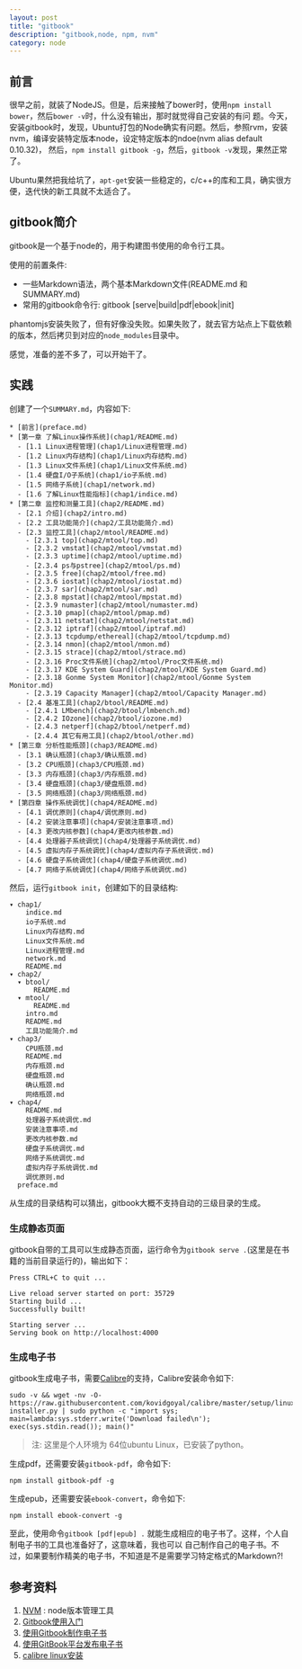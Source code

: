 ```yaml
---
layout: post
title: "gitbook"
description: "gitbook,node, npm, nvm"
category: node
---
```


## 前言

很早之前，就装了NodeJS。但是，后来接触了bower时，使用`npm install bower`，然后`bower -v`时，什么没有输出，那时就觉得自己安装的有问
题。今天，安装gitbook时，发现，Ubuntu打包的Node确实有问题。然后，参照rvm，安装nvm，编译安装特定版本node，设定特定版本的ndoe(nvm alias default 0.10.32)，
然后，`npm install gitbook -g`，然后，`gitbook -v`发现，果然正常了。

Ubuntu果然把我给坑了，`apt-get`安装一些稳定的，c/c++的库和工具，确实很方便，迭代快的新工具就不太适合了。

## gitbook简介

gitbook是一个基于node的，用于构建图书使用的命令行工具。

使用的前置条件: 

* 一些Markdown语法，两个基本Markdown文件(README.md 和 SUMMARY.md)
* 常用的gitbook命令行: gitbook [serve|build|pdf|ebook|init]

phantomjs安装失败了，但有好像没失败。如果失败了，就去官方站点上下载依赖的版本，然后拷贝到对应的`node_modules`目录中。

感觉，准备的差不多了，可以开始干了。

## 实践

创建了一个`SUMMARY.md`，内容如下:

```
* [前言](preface.md)
* [第一章 了解Linux操作系统](chap1/README.md)
  - [1.1 Linux进程管理](chap1/Linux进程管理.md)
  - [1.2 Linux内存结构](chap1/Linux内存结构.md)
  - [1.3 Linux文件系统](chap1/Linux文件系统.md)
  - [1.4 硬盘I/O子系统](chap1/io子系统.md)
  - [1.5 网络子系统](chap1/network.md)
  - [1.6 了解Linux性能指标](chap1/indice.md)
* [第二章 监控和测量工具](chap2/README.md)
  - [2.1 介绍](chap2/intro.md)
  - [2.2 工具功能简介](chap2/工具功能简介.md)
  - [2.3 监控工具](chap2/mtool/README.md)
    - [2.3.1 top](chap2/mtool/top.md)
    - [2.3.2 vmstat](chap2/mtool/vmstat.md)
    - [2.3.3 uptime](chap2/mtool/uptime.md)
    - [2.3.4 ps与pstree](chap2/mtool/ps.md)
    - [2.3.5 free](chap2/mtool/free.md)
    - [2.3.6 iostat](chap2/mtool/iostat.md)
    - [2.3.7 sar](chap2/mtool/sar.md)
    - [2.3.8 mpstat](chap2/mtool/mpstat.md)
    - [2.3.9 numaster](chap2/mtool/numaster.md)
    - [2.3.10 pmap](chap2/mtool/pmap.md)
    - [2.3.11 netstat](chap2/mtool/netstat.md)
    - [2.3.12 iptraf](chap2/mtool/iptraf.md)
    - [2.3.13 tcpdump/ethereal](chap2/mtool/tcpdump.md)
    - [2.3.14 nmon](chap2/mtool/nmon.md)
    - [2.3.15 strace](chap2/mtool/strace.md)
    - [2.3.16 Proc文件系统](chap2/mtool/Proc文件系统.md)
    - [2.3.17 KDE System Guard](chap2/mtool/KDE System Guard.md)
    - [2.3.18 Gonme System Monitor](chap2/mtool/Gonme System Monitor.md)
    - [2.3.19 Capacity Manager](chap2/mtool/Capacity Manager.md)
  - [2.4 基准工具](chap2/btool/README.md)
    - [2.4.1 LMbench](chap2/btool/lmbench.md)
    - [2.4.2 IOzone](chap2/btool/iozone.md)
    - [2.4.3 netperf](chap2/btool/netperf.md)
    - [2.4.4 其它有用工具](chap2/btool/other.md)
* [第三章 分析性能瓶颈](chap3/README.md)
  - [3.1 确认瓶颈](chap3/确认瓶颈.md)
  - [3.2 CPU瓶颈](chap3/CPU瓶颈.md)
  - [3.3 内存瓶颈](chap3/内存瓶颈.md)
  - [3.4 硬盘瓶颈](chap3/硬盘瓶颈.md)
  - [3.5 网络瓶颈](chap3/网络瓶颈.md)
* [第四章 操作系统调优](chap4/README.md)
  - [4.1 调优原则](chap4/调优原则.md)
  - [4.2 安装注意事项](chap4/安装注意事项.md)
  - [4.3 更改内核参数](chap4/更改内核参数.md)
  - [4.4 处理器子系统调优](chap4/处理器子系统调优.md)
  - [4.5 虚拟内存子系统调优](chap4/虚拟内存子系统调优.md)
  - [4.6 硬盘子系统调优](chap4/硬盘子系统调优.md)
  - [4.7 网络子系统调优](chap4/网络子系统调优.md)
```

然后，运行`gitbook init`，创建如下的目录结构: 

```
▾ chap1/
    indice.md
    io子系统.md
    Linux内存结构.md
    Linux文件系统.md
    Linux进程管理.md
    network.md
    README.md
▾ chap2/
  ▾ btool/
      README.md
  ▾ mtool/
      README.md
    intro.md
    README.md
    工具功能简介.md
▾ chap3/
    CPU瓶颈.md
    README.md
    内存瓶颈.md
    硬盘瓶颈.md
    确认瓶颈.md
    网络瓶颈.md
▾ chap4/
    README.md
    处理器子系统调优.md
    安装注意事项.md
    更改内核参数.md
    硬盘子系统调优.md
    网络子系统调优.md
    虚拟内存子系统调优.md
    调优原则.md
  preface.md
```

从生成的目录结构可以猜出，gitbook大概不支持自动的三级目录的生成。

### 生成静态页面

gitbook自带的工具可以生成静态页面，运行命令为`gitbook serve .`(这里是在书籍的当前目录运行的)，输出如下： 

```
Press CTRL+C to quit ...

Live reload server started on port: 35729
Starting build ...
Successfully built!

Starting server ...
Serving book on http://localhost:4000
```

### 生成电子书

gitbook生成电子书，需要[Calibre](http://calibre-ebook.com)的支持，Calibre安装命令如下: 

```
sudo -v && wget -nv -O- https://raw.githubusercontent.com/kovidgoyal/calibre/master/setup/linux-installer.py | sudo python -c "import sys; main=lambda:sys.stderr.write('Download failed\n'); exec(sys.stdin.read()); main()"
```
> 注: 这里是个人环境为 64位ubuntu Linux，已安装了python。

生成pdf，还需要安装`gitbook-pdf`，命令如下: 

    npm install gitbook-pdf -g

生成epub，还需要安装`ebook-convert`，命令如下:
    
    npm install ebook-convert -g

至此，使用命令`gitbook [pdf|epub] .` 就能生成相应的电子书了。这样，个人自制电子书的工具也准备好了，这意味着，我也可以
自己制作自己的电子书。不过，如果要制作精美的电子书，不知道是不是需要学习特定格式的Markdown?!


## 参考资料

1. [NVM](https://github.com/creationix/nvm) : node版本管理工具
2. [Gitbook使用入门](http://gitbook-zh.wanqingwong.com/)
3. [使用Gitbook制作电子书](http://www.ituring.com.cn/article/127645)
4. [使用GitBook平台发布电子书](http://www.ituring.com.cn/article/127744)
5. [calibre linux安装](http://calibre-ebook.com/download_linux)
